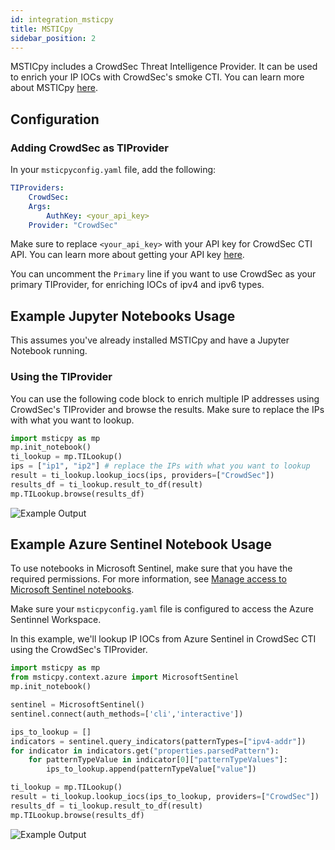 ```yaml
---
id: integration_msticpy
title: MSTICpy
sidebar_position: 2
---
```


MSTICpy includes a CrowdSec Threat Intelligence Provider. It can be used to enrich your IP IOCs with CrowdSec's smoke CTI. You can learn more about MSTICpy [here](https://msticpy.readthedocs.io/en/latest/).


## Configuration

### Adding CrowdSec as TIProvider

In your `msticpyconfig.yaml` file, add the following:

```yaml
TIProviders:
    CrowdSec:
    Args:
        AuthKey: <your_api_key>
    Provider: "CrowdSec"
```

Make sure to replace `<your_api_key>` with your API key for CrowdSec CTI API. You can learn more about getting your API key [here](/cti_api/api_getting_started.mdx).

You can uncomment the `Primary` line if you want to use CrowdSec as your primary TIProvider, for enriching IOCs of ipv4 and ipv6 types.

## Example Jupyter Notebooks Usage

This assumes you've already installed MSTICpy and have a Jupyter Notebook running.


### Using the TIProvider

You can use the following code block to enrich multiple IP addresses using CrowdSec's TIProvider and browse the results. Make sure to replace the IPs with what you want to lookup.

```python
import msticpy as mp
mp.init_notebook()
ti_lookup = mp.TILookup()
ips = ["ip1", "ip2"] # replace the IPs with what you want to lookup
result = ti_lookup.lookup_iocs(ips, providers=["CrowdSec"])
results_df = ti_lookup.result_to_df(result)
mp.TILookup.browse(results_df)
```
![Example Output](/img/msticpy/jupytermsticpy.png)

## Example Azure Sentinel Notebook Usage

To use notebooks in Microsoft Sentinel, make sure that you have the required permissions. For more information, see [Manage access to Microsoft Sentinel notebooks](https://learn.microsoft.com/en-us/azure/sentinel/notebooks#manage-access-to-microsoft-sentinel-notebooks).

Make sure your `msticpyconfig.yaml` file is configured to access the Azure Sentinnel Workspace. 

In this example, we'll lookup IP IOCs from Azure Sentinel in CrowdSec CTI using the CrowdSec's TIProvider.

```python
import msticpy as mp
from msticpy.context.azure import MicrosoftSentinel
mp.init_notebook()

sentinel = MicrosoftSentinel()
sentinel.connect(auth_methods=['cli','interactive'])

ips_to_lookup = []
indicators = sentinel.query_indicators(patternTypes=["ipv4-addr"])
for indicator in indicators.get("properties.parsedPattern"):
    for patternTypeValue in indicator[0]["patternTypeValues"]:
        ips_to_lookup.append(patternTypeValue["value"])

ti_lookup = mp.TILookup()
result = ti_lookup.lookup_iocs(ips_to_lookup, providers=["CrowdSec"])
results_df = ti_lookup.result_to_df(result)
mp.TILookup.browse(results_df)

```

![Example Output](/img/msticpy/azure.png)





